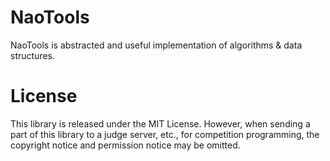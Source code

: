 # NaoTools
NaoTools is abstracted and useful implementation of algorithms & data structures.

# License
This library is released under the MIT License. However, when sending a part of this library
to a judge server, etc., for competition programming, the copyright notice and permission 
notice may be omitted.
